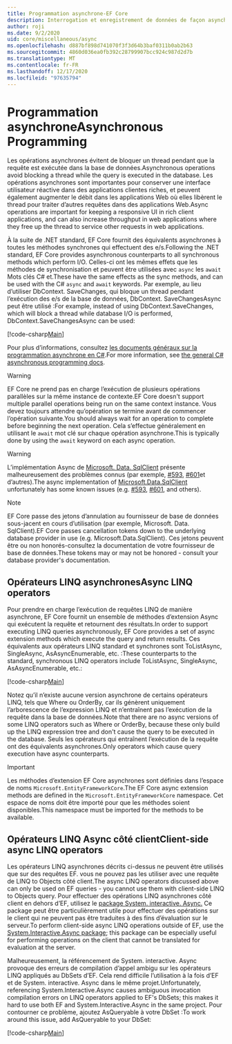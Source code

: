 ```yaml
---
title: Programmation asynchrone-EF Core
description: Interrogation et enregistrement de données de façon asynchrone avec Entity Framework Core
author: roji
ms.date: 9/2/2020
uid: core/miscellaneous/async
ms.openlocfilehash: d887bf898d741070f3f3d64b3baf0311b0ab2b63
ms.sourcegitcommit: 4860d036ea0fb392c28799907bcc924c987d2d7b
ms.translationtype: MT
ms.contentlocale: fr-FR
ms.lasthandoff: 12/17/2020
ms.locfileid: "97635794"
---
```

# <a name="asynchronous-programming"></a><span data-ttu-id="3daec-103">Programmation asynchrone</span><span class="sxs-lookup"><span data-stu-id="3daec-103">Asynchronous Programming</span></span>

<span data-ttu-id="3daec-104">Les opérations asynchrones évitent de bloquer un thread pendant que la requête est exécutée dans la base de données.</span><span class="sxs-lookup"><span data-stu-id="3daec-104">Asynchronous operations avoid blocking a thread while the query is executed in the database.</span></span> <span data-ttu-id="3daec-105">Les opérations asynchrones sont importantes pour conserver une interface utilisateur réactive dans des applications clientes riches, et peuvent également augmenter le débit dans les applications Web où elles libèrent le thread pour traiter d’autres requêtes dans des applications Web.</span><span class="sxs-lookup"><span data-stu-id="3daec-105">Async operations are important for keeping a responsive UI in rich client applications, and can also increase throughput in web applications where they free up the thread to service other requests in web applications.</span></span>

<span data-ttu-id="3daec-106">À la suite de .NET standard, EF Core fournit des équivalents asynchrones à toutes les méthodes synchrones qui effectuent des e/s.</span><span class="sxs-lookup"><span data-stu-id="3daec-106">Following the .NET standard, EF Core provides asynchronous counterparts to all synchronous methods which perform I/O.</span></span> <span data-ttu-id="3daec-107">Celles-ci ont les mêmes effets que les méthodes de synchronisation et peuvent être utilisées avec `async` les `await` Mots clés C# et.</span><span class="sxs-lookup"><span data-stu-id="3daec-107">These have the same effects as the sync methods, and can be used with the C# `async` and `await` keywords.</span></span> <span data-ttu-id="3daec-108">Par exemple, au lieu d’utiliser DbContext. SaveChanges, qui bloque un thread pendant l’exécution des e/s de la base de données, DbContext. SaveChangesAsync peut être utilisé :</span><span class="sxs-lookup"><span data-stu-id="3daec-108">For example, instead of using DbContext.SaveChanges, which will block a thread while database I/O is performed, DbContext.SaveChangesAsync can be used:</span></span>

[!code-csharp[Main](../../../samples/core/Miscellaneous/Async/Program.cs#SaveChangesAsync)]

<span data-ttu-id="3daec-109">Pour plus d’informations, consultez [les documents généraux sur la programmation asynchrone en C#](/dotnet/csharp/async).</span><span class="sxs-lookup"><span data-stu-id="3daec-109">For more information, see [the general C# asynchronous programming docs](/dotnet/csharp/async).</span></span>

> [!WARNING]
> <span data-ttu-id="3daec-110">EF Core ne prend pas en charge l’exécution de plusieurs opérations parallèles sur la même instance de contexte.</span><span class="sxs-lookup"><span data-stu-id="3daec-110">EF Core doesn't support multiple parallel operations being run on the same context instance.</span></span> <span data-ttu-id="3daec-111">Vous devez toujours attendre qu’opération se termine avant de commencer l’opération suivante.</span><span class="sxs-lookup"><span data-stu-id="3daec-111">You should always wait for an operation to complete before beginning the next operation.</span></span> <span data-ttu-id="3daec-112">Cela s’effectue généralement en utilisant le `await` mot clé sur chaque opération asynchrone.</span><span class="sxs-lookup"><span data-stu-id="3daec-112">This is typically done by using the `await` keyword on each async operation.</span></span>

> [!WARNING]
> <span data-ttu-id="3daec-113">L’implémentation Async de [Microsoft. Data. SqlClient](https://github.com/dotnet/SqlClient) présente malheureusement des problèmes connus (par exemple, [#593](https://github.com/dotnet/SqlClient/issues/593), [#601](https://github.com/dotnet/SqlClient/issues/601)et d’autres).</span><span class="sxs-lookup"><span data-stu-id="3daec-113">The async implementation of [Microsoft.Data.SqlClient](https://github.com/dotnet/SqlClient) unfortunately has some known issues (e.g. [#593](https://github.com/dotnet/SqlClient/issues/593), [#601](https://github.com/dotnet/SqlClient/issues/601), and others).</span></span>

> [!NOTE]
> <span data-ttu-id="3daec-114">EF Core passe des jetons d’annulation au fournisseur de base de données sous-jacent en cours d’utilisation (par exemple, Microsoft. Data. SqlClient).</span><span class="sxs-lookup"><span data-stu-id="3daec-114">EF Core passes cancellation tokens down to the underlying database provider in use (e.g. Microsoft.Data.SqlClient).</span></span> <span data-ttu-id="3daec-115">Ces jetons peuvent être ou non honorés-consultez la documentation de votre fournisseur de base de données.</span><span class="sxs-lookup"><span data-stu-id="3daec-115">These tokens may or may not be honored - consult your database provider's documentation.</span></span>  

## <a name="async-linq-operators"></a><span data-ttu-id="3daec-116">Opérateurs LINQ asynchrones</span><span class="sxs-lookup"><span data-stu-id="3daec-116">Async LINQ operators</span></span>

<span data-ttu-id="3daec-117">Pour prendre en charge l’exécution de requêtes LINQ de manière asynchrone, EF Core fournit un ensemble de méthodes d’extension Async qui exécutent la requête et retournent des résultats.</span><span class="sxs-lookup"><span data-stu-id="3daec-117">In order to support executing LINQ queries asynchronously, EF Core provides a set of async extension methods which execute the query and return results.</span></span> <span data-ttu-id="3daec-118">Ces équivalents aux opérateurs LINQ standard et synchrones sont ToListAsync, SingleAsync, AsAsyncEnumerable, etc. :</span><span class="sxs-lookup"><span data-stu-id="3daec-118">These counterparts to the standard, synchronous LINQ operators include ToListAsync, SingleAsync, AsAsyncEnumerable, etc.:</span></span>

[!code-csharp[Main](../../../samples/core/Miscellaneous/Async/Program.cs#ToListAsync)]

<span data-ttu-id="3daec-119">Notez qu’il n’existe aucune version asynchrone de certains opérateurs LINQ, tels que Where ou OrderBy, car ils génèrent uniquement l’arborescence de l’expression LINQ et n’entraînent pas l’exécution de la requête dans la base de données.</span><span class="sxs-lookup"><span data-stu-id="3daec-119">Note that there are no async versions of some LINQ operators such as Where or OrderBy, because these only build up the LINQ expression tree and don't cause the query to be executed in the database.</span></span> <span data-ttu-id="3daec-120">Seuls les opérateurs qui entraînent l’exécution de la requête ont des équivalents asynchrones.</span><span class="sxs-lookup"><span data-stu-id="3daec-120">Only operators which cause query execution have async counterparts.</span></span>

> [!IMPORTANT]
> <span data-ttu-id="3daec-121">Les méthodes d’extension EF Core asynchrones sont définies dans l’espace de noms `Microsoft.EntityFrameworkCore`.</span><span class="sxs-lookup"><span data-stu-id="3daec-121">The EF Core async extension methods are defined in the `Microsoft.EntityFrameworkCore` namespace.</span></span> <span data-ttu-id="3daec-122">Cet espace de noms doit être importé pour que les méthodes soient disponibles.</span><span class="sxs-lookup"><span data-stu-id="3daec-122">This namespace must be imported for the methods to be available.</span></span>

## <a name="client-side-async-linq-operators"></a><span data-ttu-id="3daec-123">Opérateurs LINQ Async côté client</span><span class="sxs-lookup"><span data-stu-id="3daec-123">Client-side async LINQ operators</span></span>

<span data-ttu-id="3daec-124">Les opérateurs LINQ asynchrones décrits ci-dessus ne peuvent être utilisés que sur des requêtes EF. vous ne pouvez pas les utiliser avec une requête de LINQ to Objects côté client.</span><span class="sxs-lookup"><span data-stu-id="3daec-124">The async LINQ operators discussed above can only be used on EF queries - you cannot use them with client-side LINQ to Objects query.</span></span> <span data-ttu-id="3daec-125">Pour effectuer des opérations LINQ asynchrones côté client en dehors d’EF, utilisez le [package System. interactive. Async.](https://www.nuget.org/packages/System.Interactive.Async) Ce package peut être particulièrement utile pour effectuer des opérations sur le client qui ne peuvent pas être traduites à des fins d’évaluation sur le serveur.</span><span class="sxs-lookup"><span data-stu-id="3daec-125">To perform client-side async LINQ operations outside of EF, use the [System.Interactive.Async package](https://www.nuget.org/packages/System.Interactive.Async); this package can be especially useful for performing operations on the client that cannot be translated for evaluation at the server.</span></span>

<span data-ttu-id="3daec-126">Malheureusement, la référencement de System. interactive. Async provoque des erreurs de compilation d’appel ambigu sur les opérateurs LINQ appliqués au DbSets d’EF. Cela rend difficile l’utilisation à la fois d’EF et de System. interactive. Async dans le même projet.</span><span class="sxs-lookup"><span data-stu-id="3daec-126">Unfortunately, referencing System.Interactive.Async causes ambiguous invocation compilation errors on LINQ operators applied to EF's DbSets; this makes it hard to use both EF and System.Interactive.Async in the same project.</span></span> <span data-ttu-id="3daec-127">Pour contourner ce problème, ajoutez AsQueryable à votre DbSet :</span><span class="sxs-lookup"><span data-stu-id="3daec-127">To work around this issue, add AsQueryable to your DbSet:</span></span>

[!code-csharp[Main](../../../samples/core/Miscellaneous/AsyncWithSystemInteractive/Program.cs#SystemInteractiveAsync)]
